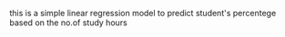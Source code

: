 this is a simple linear regression model to predict student's percentege based on the no.of study hours

